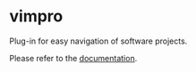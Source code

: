 vimpro
======

Plug-in for easy navigation of software projects.

Please refer to the [documentation](https://github.com/alols/vim-pro/blob/master/doc/vimpro.txt).
